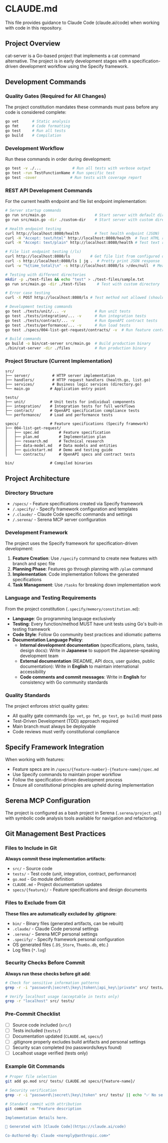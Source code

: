 # CLAUDE.md

This file provides guidance to Claude Code (claude.ai/code) when working with code in this repository.

## Project Overview

cat-server is a Go-based project that implements a cat command alternative. The project is in early development stages with a specification-driven development workflow using the Specify framework.

## Development Commands

### Quality Gates (Required for All Changes)
The project constitution mandates these commands must pass before any code is considered complete:

```bash
go vet      # Static analysis
go fmt      # Code formatting
go test     # Run all tests
go build    # Compilation
```

### Development Workflow
Run these commands in order during development:
```bash
go test -v ./...              # Run all tests with verbose output
go test -run TestFunctionName # Run specific test
go test -cover               # Run tests with coverage report
```

### REST API Development Commands
For the current health endpoint and file list endpoint implementation:
```bash
# Server startup commands
go run src/main.go                      # Start server with default directory (./files/)
go run src/main.go -dir ./custom-dir    # Start server with custom directory

# Health endpoint testing
curl http://localhost:8080/health       # Test health endpoint (JSON)
curl -H "Accept: text/html" http://localhost:8080/health  # Test HTML response
curl -H "Accept: text/plain" http://localhost:8080/health # Test text response

# File list endpoint testing (/ls)
curl http://localhost:8080/ls         # Get file list from configured directory
curl -s http://localhost:8080/ls | jq .  # Pretty print JSON response
curl -w "%{time_total}\n" -s http://localhost:8080/ls >/dev/null  # Measure response time

# Testing with different directories
mkdir -p ./test-files && echo "test" > ./test-files/sample.txt
go run src/main.go -dir ./test-files     # Test with custom directory

# Error case testing
curl -X POST http://localhost:8080/ls # Test method not allowed (should return 405)

# Development testing commands
go test ./tests/unit/... -v             # Run unit tests
go test ./tests/integration/... -v      # Run integration tests
go test ./tests/contract/... -v         # Run OpenAPI contract tests
go test ./tests/performance/... -v      # Run load tests
go test ./specs/004-list-get-request/contracts/ -v  # Run feature contract tests

# Build commands
go build -o bin/cat-server src/main.go  # Build production binary
./bin/cat-server -dir ./files           # Run production binary
```

### Project Structure (Current Implementation)
```
src/
├── server/          # HTTP server implementation
├── handlers/        # HTTP request handlers (health.go, list.go)
├── services/        # Business logic services (directory.go)
└── main.go         # Application entry point

tests/
├── unit/           # Unit tests for individual components
├── integration/    # Integration tests for full workflows
├── contract/       # OpenAPI specification compliance tests
└── performance/    # Load and performance tests

specs/              # Feature specifications (Specify framework)
├── 004-list-get-request/
│   ├── spec.md         # Feature specification
│   ├── plan.md         # Implementation plan
│   ├── research.md     # Technical research
│   ├── data-model.md   # Data models and entities
│   ├── quickstart.md   # Demo and testing guide
│   └── contracts/      # OpenAPI specs and contract tests

bin/                # Compiled binaries
```

## Project Architecture

### Directory Structure
- `/specs/` - Feature specifications created via Specify framework
- `/.specify/` - Specify framework configuration and templates
- `/.claude/` - Claude Code specific commands and settings
- `/.serena/` - Serena MCP server configuration

### Development Framework
The project uses the Specify framework for specification-driven development:

1. **Feature Creation**: Use `/specify` command to create new features with branch and spec file
2. **Planning Phase**: Features go through planning with `/plan` command
3. **Implementation**: Code implementation follows the generated specifications
4. **Task Management**: Use `/tasks` for breaking down implementation work

### Language and Testing Requirements

From the project constitution (`.specify/memory/constitution.md`):

- **Language**: Go programming language exclusively
- **Testing**: Every function/method MUST have unit tests using Go's built-in testing framework
- **Code Style**: Follow Go community best practices and idiomatic patterns
- **Documentation Language Policy**:
  - **Internal development documentation** (specifications, plans, tasks, design docs): Write in **Japanese** to support the Japanese-speaking development team
  - **External documentation** (README, API docs, user guides, public documentation): Write in **English** to maintain international accessibility
  - **Code comments and commit messages**: Write in **English** for consistency with Go community standards

### Quality Standards

The project enforces strict quality gates:
- All quality gate commands (`go vet`, `go fmt`, `go test`, `go build`) must pass
- Test-Driven Development (TDD) approach required
- Main branch must always be deployable
- Code reviews must verify constitutional compliance

## Specify Framework Integration

When working with features:
- Feature specs are in `/specs/{feature-number}-{feature-name}/spec.md`
- Use Specify commands to maintain proper workflow
- Follow the specification-driven development process
- Ensure all constitutional principles are upheld during implementation

## Serena MCP Configuration

The project is configured as a bash project in Serena (`.serena/project.yml`) with symbolic code analysis tools available for navigation and refactoring.

## Git Management Best Practices

### Files to Include in Git
**Always commit these implementation artifacts**:
- `src/` - Source code
- `tests/` - Test code (unit, integration, contract, performance)
- `go.mod` - Go module definition
- `CLAUDE.md` - Project documentation updates
- `specs/{feature}/` - Feature specifications and design documents

### Files to Exclude from Git
**These files are automatically excluded by .gitignore**:
- `bin/` - Binary files (generated artifacts, can be rebuilt)
- `.claude/` - Claude Code personal settings
- `.serena/` - Serena MCP personal settings
- `.specify/` - Specify framework personal configuration
- OS generated files (`.DS_Store`, `Thumbs.db`, etc.)
- Log files (`*.log`)

### Security Checks Before Commit
**Always run these checks before git add**:
```bash
# Check for sensitive information patterns
grep -r -i "password\|secret\|key\|token\|api_key\|private" src/ tests/ go.mod

# Verify localhost usage (acceptable in tests only)
grep -r "localhost" src/ tests/
```

### Pre-Commit Checklist
- [ ] Source code included (`src/`)
- [ ] Tests included (`tests/`)
- [ ] Documentation updated (`CLAUDE.md`, `specs/`)
- [ ] .gitignore properly excludes build artifacts and personal settings
- [ ] Security scan completed (no passwords/keys found)
- [ ] Localhost usage verified (tests only)

### Example Git Commands
```bash
# Proper file selection
git add go.mod src/ tests/ CLAUDE.md specs/{feature-name}/

# Security verification
grep -r -i "password\|secret\|key\|token" src/ tests/ || echo "✅ No sensitive data"

# Standard commit with attribution
git commit -m "Feature description

Implementation details here.

🤖 Generated with [Claude Code](https://claude.ai/code)

Co-Authored-By: Claude <noreply@anthropic.com>"
```